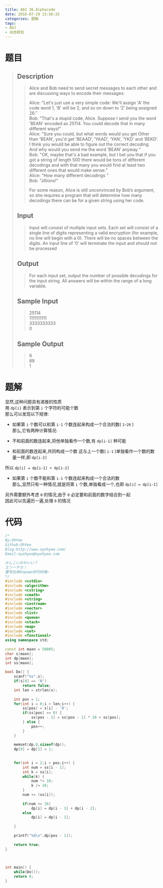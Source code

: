 ```yaml
---
title: AOJ 36.Alphacode
date: 2016-07-29 23:56:25
categories: 题解
tags:
- AOJ
- 动态规划
---
```

# 题目
> ## Description  
>> Alice and Bob need to send secret messages to each other and are discussing ways to encode their messages:  
>>   
>> Alice: "Let's just use a very simple code: We'll assign 'A' the code word 1, 'B' will be 2, and so on down to ‘Z’ being assigned 26.”  
>> Bob: "That's a stupid code, Alice. Suppose I send you the word 'BEAN' encoded as 25114. You could decode that in many different ways!”  
>> Alice: "Sure you could, but what words would you get  Other than 'BEAN', you'd get ‘BEAAD’, ‘YAAD’, ‘YAN’, ‘YKD’ and ‘BEKD’. I think you would be able to figure out the correct decoding. And why would you send me the word ‘BEAN’ anyway ”  
>> Bob: "OK, maybe that's a bad example, but I bet you that if you got a string of length 500 there would be tons of different decodings and with that many you would find at least two different ones that would make sense.”  
>> Alice: "How many different decodings "  
>> Bob: "Jillions!"   
>>   
>> For some reason, Alice is still unconvinced by Bob’s argument, so she requires a program that will determine how many decodings there can be for a given string using her code.  
>>   
>>    
>>   
>> <!--more-->  
> 
> ## Input  
>> Input will consist of multiple input sets. Each set will consist of a single line of digits representing a valid encryption (for example, no line will begin with a 0). There will be no spaces between the digits. An input line of ‘0’ will terminate the input and should not be processed  
>>    
>>   
> 
> ## Output  
>> For each input set, output the number of possible decodings for the input string. All answers will be within the range of a long variable.  
>>    
>>   
> 
> ## Sample Input  
>> 25114  
>> 1111111111  
>> 3333333333  
>> 0  
>>    
>>   
> 
> ## Sample Output  
>> 6  
>> 89  
>> 1  

# 题解

显然,这种问题具有递推的性质  
用 `dp[i]` 表示到第 `i` 个字符的可能个数  
那么可以发现以下规律:
- 如果第 `i` 个数可以和第 `i-1` 个数连起来构成一个合法的数( `1~26` )  
 那么,它有两种计算情况:

 - 不和前面的数连起来,将他单独看作一个数,有 `dp[i-1]` 种可能

 - 和前面的数连起来,共同构成一个数
  这与上一个数( `i-1` )单独看作一个数的数量一样,即 `dp[i-2]`   

 所以 `dp[i] = dp[i-1] + dp[i-2]`  

- 如果第 `i` 个数不能和第 `i-1` 个数连起来构成一个合法的数  
 那么,显然只有一种情况,就是将第 `i` 个数,单独看成一个,也即 `dp[i] = dp[i-1]`  

另外需要额外考虑 `0` 的情况,由于 `0` 必定要和前面的数字结合到一起  
因此可以先遍历一遍,处理 `0` 的情况  

# 代码

```cpp Alphacode https://github.com/OhYee/ACM.github.io/blob/master\AOJ\36.Alphacode.cpp 代码备份
/*
By:OhYee
Github:OhYee
Blog:http://www.oyohyee.com/
Email:oyohyee@oyohyee.com
 
かしこいかわいい？
エリーチカ！
要写出来Хорошо的代码哦~
*/
#include <cstdio>
#include <algorithm>
#include <cstring>
#include <cmath>
#include <string>
#include <iostream>
#include <vector>
#include <list>
#include <queue>
#include <stack>
#include <map>
#include <set>
#include <functional>
using namespace std;
 
const int maxn = 50005;
char s[maxn];
int dp[maxn];
int ss[maxn];
 
bool Do() {
    scanf("%s",s);
    if(s[0] == '0')
        return false;
    int len = strlen(s);
 
    int pos = 1;
    for(int i = 0;i < len;i++) {
        ss[pos] = s[i] - '0';
        if(ss[pos] == 0) {
            ss[pos - 1] = ss[pos - 1] * 10 + ss[pos];
        } else {
            pos++;
        }
    }
 
    memset(dp,0,sizeof(dp));
    dp[0] = dp[1] = 1;
 
 
    for(int i = 2;i < pos;i++) {
        int num = ss[i - 1];
        int k = ss[i];
        while(k) {
            num *= 10;
            k /= 10;
        }
        num += (ss[i]);
 
        if(num <= 26)
            dp[i] = dp[i - 1] + dp[i - 2];
        else
            dp[i] = dp[i - 1];
 
    }
 
    printf("%d\n",dp[pos - 1]);
 
    return true;
}
 
 
 
int main() {
    while(Do());
    return 0;
}
```
